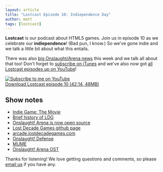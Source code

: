 ```yaml
---
layout: article
title: "Lostcast Episode 10: Indiependence Day"
author: matt
tags: [lostcast]
---
```


**Lostcast** is our podcast about HTML5 games. Join us in episode 10 as we celebrate our **indiependence**! (Bad pun, I know.) So we've gone indie and we talk a little bit about what this entails.

There was also [big Onslaught/Arena news][3] this week and we talk all about that too! Don't forget to [subscribe on iTunes](http://itunes.apple.com/us/podcast/lostcast/id481950724) and we've also now got [all Lostcast episodes up on YouTube](http://www.youtube.com/user/lostdecadegames)!

<div class="full-frame">
	<a href="http://www.youtube.com/subscription_center?add_user_id=JSpxBrxMWSa7-juRI07aVA&feature=creators_cornier-http%3A//s.ytimg.com/yt/img/creators_corner/Subscribe_to_my_videos/YT_Subscribe_160x27_red.png"><img src="http://s.ytimg.com/yt/img/creators_corner/Subscribe_to_my_videos/YT_Subscribe_160x27_red.png" alt="Subscribe to me on YouTube"/></a><img src="http://www.youtube-nocookie.com/gen_204?feature=creators_cornier-http%3A//s.ytimg.com/yt/img/creators_corner/Subscribe_to_my_videos/YT_Subscribe_160x27_red.png" style="display: none"/>
</div>

<a class="download-podcast" href="http://media.lostdecadegames.com/lostcast/lostcast_episode_10_indiependence_day.mp3">
	Download Lostcast episode 10 (42:14, 48MB)
</a>

## Show notes

* [Indie Game: The Movie][1]
* [Brief history of LDG][2]
* [Onslaught! Arena is now open source][3]
* [Lost Decade Games github page][4]
* [arcade.lostdecadegames.com][5]
* [Onslaught! Defense][6]
* [MUME][7]
* [Onslaught! Arena OST][8]

Thanks for listening! We love getting questions and comments, so please [email us](mailto:hello@lostdecadegames.com) if you have any.

[1]: http://www.indiegamethemovie.com/
[2]: http://www.lostdecadegames.com/lostcast-episode-1-hello-world/
[3]: http://www.lostdecadegames.com/an-onslaught-of-onslaught-news/
[4]: https://github.com/lostdecade
[5]: http://arcade.lostdecadegames.com/
[6]: http://arcade.lostdecadegames.com/onslaught_defense/
[7]: http://mume.org/
[8]: http://joshuamorse.bandcamp.com/album/onslaught-ost
